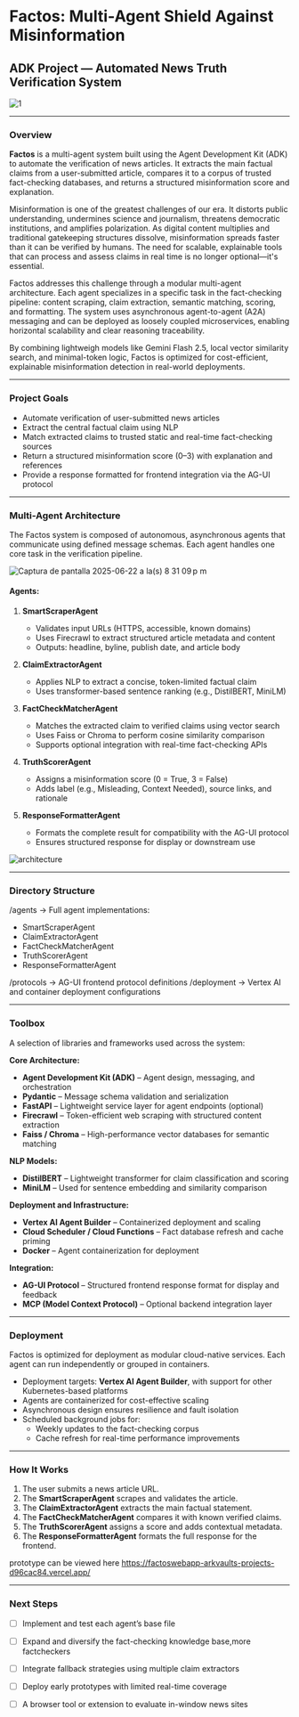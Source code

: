 # Factos: Multi-Agent Shield Against Misinformation  
## ADK Project — Automated News Truth Verification System

![1](https://github.com/user-attachments/assets/95699079-9eba-4004-837b-91794ec310ad)

---

### Overview

**Factos** is a  multi-agent system built using the Agent Development Kit (ADK) to automate the verification of news articles. It extracts the main factual claims from a user-submitted article, compares it to a corpus of trusted fact-checking databases, and returns a structured misinformation score and explanation.

Misinformation is one of the greatest challenges of our era. It distorts public understanding, undermines science and journalism, threatens democratic institutions, and amplifies polarization. As digital content multiplies and traditional gatekeeping structures dissolve, misinformation spreads faster than it can be verified by humans. The need for scalable, explainable tools that can process and assess claims in real time is no longer optional—it's essential.

Factos addresses this challenge through a modular multi-agent architecture. Each agent specializes in a specific task in the fact-checking pipeline: content scraping, claim extraction, semantic matching, scoring, and formatting. The system uses asynchronous agent-to-agent (A2A) messaging and can be deployed as loosely coupled microservices, enabling horizontal scalability and clear reasoning traceability.

By combining lightweigh models like Gemini Flash 2.5, local vector similarity search, and minimal-token logic, Factos is optimized for cost-efficient, explainable misinformation detection in real-world deployments.

---

### Project Goals

- Automate verification of user-submitted news articles
- Extract the central factual claim using NLP
- Match extracted claims to trusted static and real-time fact-checking sources
- Return a structured misinformation score (0–3) with explanation and references
- Provide a response formatted for frontend integration via the AG-UI protocol

---

### Multi-Agent Architecture

The Factos system is composed of autonomous, asynchronous agents that communicate using defined message schemas. Each agent handles one core task in the verification pipeline.

![Captura de pantalla 2025-06-22 a la(s) 8 31 09 p m](https://github.com/user-attachments/assets/6f8a4181-d757-42bf-924f-bb06935f4276)


#### Agents:

1. **SmartScraperAgent**  
   - Validates input URLs (HTTPS, accessible, known domains)  
   - Uses Firecrawl to extract structured article metadata and content  
   - Outputs: headline, byline, publish date, and article body  

2. **ClaimExtractorAgent**  
   - Applies NLP to extract a concise, token-limited factual claim  
   - Uses transformer-based sentence ranking (e.g., DistilBERT, MiniLM)  

3. **FactCheckMatcherAgent**  
   - Matches the extracted claim to verified claims using vector search  
   - Uses Faiss or Chroma to perform cosine similarity comparison  
   - Supports optional integration with real-time fact-checking APIs  

4. **TruthScorerAgent**  
   - Assigns a misinformation score (0 = True, 3 = False)  
   - Adds label (e.g., Misleading, Context Needed), source links, and rationale  

5. **ResponseFormatterAgent**  
   - Formats the complete result for compatibility with the AG-UI protocol  
   - Ensures structured response for display or downstream use

![architecture](https://github.com/user-attachments/assets/3e329cb1-0458-402f-ab2f-b6439c7e4e29)

---

### Directory Structure
/agents → Full agent implementations:
- SmartScraperAgent
- ClaimExtractorAgent
- FactCheckMatcherAgent
- TruthScorerAgent
- ResponseFormatterAgent


/protocols → AG-UI frontend protocol definitions 
/deployment → Vertex AI and container deployment configurations



---

### Toolbox

A selection of libraries and frameworks used across the system:

**Core Architecture:**
- **Agent Development Kit (ADK)** – Agent design, messaging, and orchestration
- **Pydantic** – Message schema validation and serialization
- **FastAPI** – Lightweight service layer for agent endpoints (optional)
- **Firecrawl** – Token-efficient web scraping with structured content extraction
- **Faiss / Chroma** – High-performance vector databases for semantic matching

**NLP Models:**
- **DistilBERT** – Lightweight transformer for claim classification and scoring
- **MiniLM** – Used for sentence embedding and similarity comparison

**Deployment and Infrastructure:**
- **Vertex AI Agent Builder** – Containerized deployment and scaling
- **Cloud Scheduler / Cloud Functions** – Fact database refresh and cache priming
- **Docker** – Agent containerization for deployment

**Integration:**
- **AG-UI Protocol** – Structured frontend response format for display and feedback
- **MCP (Model Context Protocol)** – Optional backend integration layer

---

### Deployment

Factos is optimized for deployment as modular cloud-native services. Each agent can run independently or grouped in containers.

- Deployment targets: **Vertex AI Agent Builder**, with support for other Kubernetes-based platforms
- Agents are containerized for cost-effective scaling
- Asynchronous design ensures resilience and fault isolation
- Scheduled background jobs for:
  - Weekly updates to the fact-checking corpus
  - Cache refresh for real-time performance improvements

---

### How It Works

1. The user submits a news article URL.
2. The **SmartScraperAgent** scrapes and validates the article.
3. The **ClaimExtractorAgent** extracts the main factual statement.
4. The **FactCheckMatcherAgent** compares it with known verified claims.
5. The **TruthScorerAgent** assigns a score and adds contextual metadata.
6. The **ResponseFormatterAgent** formats the full response for the frontend.



prototype can be viewed here https://factoswebapp-arkvaults-projects-d96cac84.vercel.app/

---

### Next Steps

- [ ] Implement and test each agent’s base file
- [ ] Expand and diversify the fact-checking knowledge base,more factcheckers
- [ ] Integrate fallback strategies using multiple claim extractors
- [ ] Deploy early prototypes with limited real-time coverage  
- [ ] A browser tool or extension to evaluate in-window news sites



